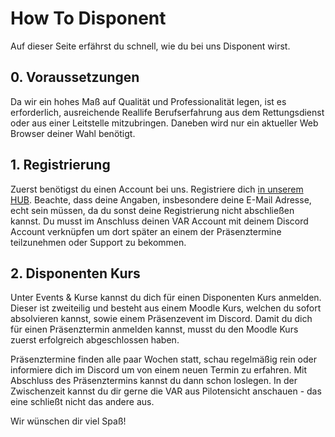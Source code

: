 # How To Disponent

Auf dieser Seite erfährst du schnell, wie du bei uns Disponent wirst.

## 0. Voraussetzungen

Da wir ein hohes Maß auf Qualität und Professionalität legen, ist es erforderlich, ausreichende Reallife Berufserfahrung aus dem Rettungsdienst oder aus einer Leitstelle mitzubringen. Daneben wird nur ein aktueller Web Browser deiner Wahl benötigt.

## 1. Registrierung

Zuerst benötigst du einen Account bei uns. Registriere dich [in unserem HUB](https://hub.premiumag.de). Beachte, dass deine Angaben, insbesondere deine E-Mail Adresse, echt sein müssen, da du sonst deine Registrierung nicht abschließen kannst. Du musst im Anschluss deinen VAR Account mit deinem Discord Account verknüpfen um dort später an einem der Präsenztermine teilzunehmen oder Support zu bekommen.

## 2. Disponenten Kurs

Unter Events & Kurse kannst du dich für einen Disponenten Kurs anmelden. Dieser ist zweiteilig und besteht aus einem Moodle Kurs, welchen du sofort absolvieren kannst, sowie einem Präsenzevent im Discord. Damit du dich für einen Präsenztermin anmelden kannst, musst du den Moodle Kurs zuerst erfolgreich abgeschlossen haben.

Präsenztermine finden alle paar Wochen statt, schau regelmäßig rein oder informiere dich im Discord um von einem neuen Termin zu erfahren. Mit Abschluss des Präsenztermins kannst du dann schon loslegen. In der Zwischenzeit kannst du dir gerne die VAR aus Pilotensicht anschauen - das eine schließt nicht das andere aus.

Wir wünschen dir viel Spaß!
